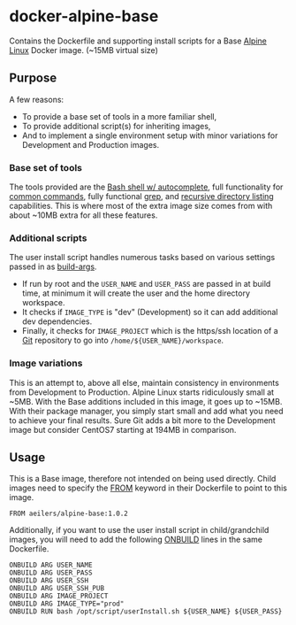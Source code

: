 # docker-alpine-base
Contains the Dockerfile and supporting install scripts for a Base [Alpine Linux](http://alpinelinux.org/) Docker image. (~15MB virtual size)

## Purpose
A few reasons:
- To provide a base set of tools in a more familiar shell,
- To provide additional script(s) for inheriting images,
- And to implement a single environment setup with minor variations for Development and Production images.

### Base set of tools
The tools provided are the [Bash shell w/ autocomplete](https://pkgs.alpinelinux.org/package/main/x86_64/bash-completion), full functionality for [common commands](https://pkgs.alpinelinux.org/package/main/x86_64/coreutils), fully functional [grep](https://pkgs.alpinelinux.org/package/main/x86_64/grep), and [recursive directory listing](https://pkgs.alpinelinux.org/package/main/x86_64/tree) capabilities. This is where most of the extra image size comes from with about ~10MB extra for all these features.

### Additional scripts
The user install script handles numerous tasks based on various settings passed in as [build-args](https://docs.docker.com/engine/reference/commandline/build/#set-build-time-variables-build-arg).
- If run by root and the `USER_NAME` and `USER_PASS` are passed in at build time, at minimum it will create the user and the home directory workspace.
- It checks if `IMAGE_TYPE` is "dev" (Development) so it can add additional dev dependencies.
- Finally, it checks for `IMAGE_PROJECT` which is the https/ssh location of a [Git](https://pkgs.alpinelinux.org/package/main/x86_64/git) repository to go into `/home/${USER_NAME}/workspace`.

### Image variations
This is an attempt to, above all else, maintain consistency in environments from Development to Production. Alpine Linux starts ridiculously small at ~5MB. With the Base additions included in this image, it goes up to ~15MB. With their package manager, you simply start small and add what you need to achieve your final results. Sure Git adds a bit more to the Development image but consider CentOS7 starting at 194MB in comparison.

## Usage
This is a Base image, therefore not intended on being used directly. Child images need to specify the [FROM](https://docs.docker.com/engine/reference/builder/#from) keyword in their Dockerfile to point to this image.

```
FROM aeilers/alpine-base:1.0.2
```

Additionally, if you want to use the user install script in child/grandchild images, you will need to add the following [ONBUILD](https://docs.docker.com/engine/reference/builder/#onbuild) lines in the same Dockerfile.

```
ONBUILD ARG USER_NAME
ONBUILD ARG USER_PASS
ONBUILD ARG USER_SSH
ONBUILD ARG USER_SSH_PUB
ONBUILD ARG IMAGE_PROJECT
ONBUILD ARG IMAGE_TYPE="prod"
ONBUILD RUN bash /opt/script/userInstall.sh ${USER_NAME} ${USER_PASS}
```
